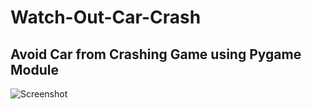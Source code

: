 # Watch-Out-Car-Crash
## Avoid Car from Crashing Game using Pygame Module

![Screenshot](https://raw.githubusercontent.com/imvickykumar999/Watch-Out-Car-Crash/master/image/screenshot.png.jpg)
